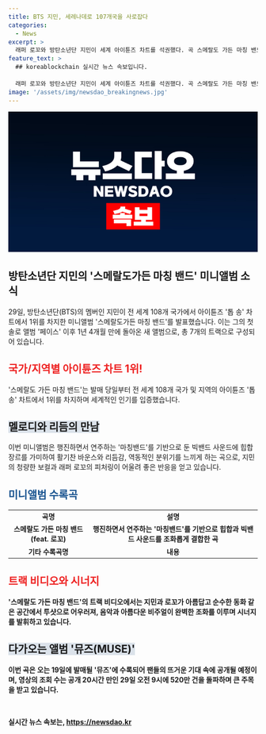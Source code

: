 ```yaml
---
title: BTS 지민, 세레나데로 107개국을 사로잡다
categories:
  - News
excerpt: >
  래퍼 로꼬와 방탄소년단 지민이 세계 아이튠즈 차트를 석권했다. 곡 스메랄도 가든 마칭 밴드는 108개 국가에서 1위를 차지했고, 유튜브 조회수도 520만 건을 돌파했다. 이 곡은 대규모 오케스트라 사운드에 힙합을 가미한 곡으로, 래퍼 로꼬의 참여와 트랙 비디오의 아름다운 시너지가 돋보인다. 이는 지민의 새 앨범 뮤즈에 수록되며, 1년 4개월 만에 돌아온 솔로 앨범으로 기대를 모으고 있다.
feature_text: >
  ## koreablockchain 실시간 뉴스 속보입니다.

  래퍼 로꼬와 방탄소년단 지민이 세계 아이튠즈 차트를 석권했다. 곡 스메랄도 가든 마칭 밴드는 108개 국가에서 1위를 차지했고, 유튜브 조회수도 520만 건을 돌파했다. 이 곡은 대규모 오케스트라 사운드에 힙합을 가미한 곡으로, 래퍼 로꼬의 참여와 트랙 비디오의 아름다운 시너지가 돋보인다. 이는 지민의 새 앨범 뮤즈에 수록되며, 1년 4개월 만에 돌아온 솔로 앨범으로 기대를 모으고 있다.
image: '/assets/img/newsdao_breakingnews.jpg'
---
```


<p><img src="/assets/img/newsdao_breakingnews.jpg" alt="koreablockchain 속보" /></p>

<h2 data-ke-size="size26">방탄소년단 지민의 '스메랄도가든 마칭 밴드' 미니앨범 소식</h2>

<p data-ke-size="size16">29일, 방탄소년단(BTS)의 멤버인 지민이 전 세계 108개 국가에서 아이튠즈 '톱 송' 차트에서 1위를 차지한 미니앨범 '스메랄도가든 마칭 밴드'를 발표했습니다. 이는 그의 첫 솔로 앨범 '페이스' 이후 1년 4개월 만에 돌아온 새 앨범으로, 총 7개의 트랙으로 구성되어 있습니다.</p>

<h2 data-ke-size="size24"><b><span style="color: #ee2323;">국가/지역별 아이튠즈 차트 1위!</span></b></h2>

<p data-ke-size="size16">'스메랄도 가든 마칭 밴드'는 발매 당일부터 전 세계 108개 국가 및 지역의 아이튠즈 '톱 송' 차트에서 1위를 차지하며 세계적인 인기를 입증했습니다.</p>

<h2 data-ke-size="size24"><b><span style="background-color: #21538527;">멜로디와 리듬의 만남</span></b></h2>

<p data-ke-size="size16">이번 미니앨범은 행진하면서 연주하는 '마칭밴드'를 기반으로 둔 빅밴드 사운드에 힙합 장르를 가미하여 활기찬 바운스와 리듬감, 역동적인 분위기를 느끼게 하는 곡으로, 지민의 청량한 보컬과 래퍼 로꼬의 피처링이 어울려 좋은 반응을 얻고 있습니다.</p>

<h2 data-ke-size="size24"><b><span style="color: #1a5490;">미니앨범 수록곡</span><b></h2>

<table>
  <tr>
    <td style="text-align: center; height: 17px;"><b>곡명</b></td>
    <td style="text-align: center; height: 17px;"><b>설명</b></td>
  </tr>
  <tr>
    <td style="text-align: center; height: 17px;"><b>스메랄도 가든 마칭 밴드 (feat. 로꼬)</b></td>
    <td style="text-align: center; height: 17px;"><b>행진하면서 연주하는 '마칭밴드'를 기반으로 힙합과 빅밴드 사운드를 조화롭게 결합한 곡</b></td>
  </tr>
  <tr>
    <td style="text-align: center; height: 17px;"><b>기타 수록곡명</b></td>
    <td style="text-align: center; height: 17px;"><b>내용</b></td>
  </tr>
</table>

<p data-ke-size="size16"></p>

<h2 data-ke-size="size24"><b><span style="color: #ee2323;">트랙 비디오와 시너지</span><b></h2>

<p data-ke-size="size16">'스메랄도 가든 마칭 밴드'의 트랙 비디오에서는 지민과 로꼬가 아름답고 순수한 동화 같은 공간에서 투샷으로 어우러져, 음악과 아름다운 비주얼이 완벽한 조화를 이루며 시너지를 발휘하고 있습니다.</p>

<h2 data-ke-size="size24"><b><span style="background-color: #21538527;">다가오는 앨범 '뮤즈(MUSE)'</span><b></h2>

<p data-ke-size="size16">이번 곡은 오는 19일에 발매될 '뮤즈'에 수록되어 팬들의 뜨거운 기대 속에 공개될 예정이며, 영상의 조회 수는 공개 20시간 만인 29일 오전 9시에 520만 건을 돌파하며 큰 주목을 받고 있습니다.</p>

<p data-ke-size="size16">&nbsp;</p>
실시간 뉴스 속보는, <a href="https://newsdao.kr" rel="dofollow">https://newsdao.kr</a>


